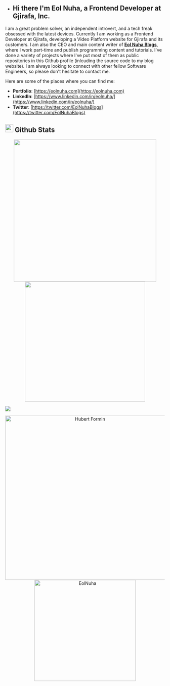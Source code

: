 - ## Hi there I'm Eol Nuha, a **Frontend Developer at Gjirafa, Inc.**

I am a great problem solver, an independent introvert, and a tech freak obsessed with the latest devices. Currently I am working as a Frontend Developer at Gjirafa, developing a Video Platform website for Gjirafa and its customers. I am also the CEO and main content writer of **[Eol Nuha Blogs](https://eolnuha.com/blog/)**, where I work part-time and publish programming content and tutorials. 
I've done a variety of projects where I've put most of them as public repositories in this Github profile (inlcuding the source code to my blog website).
I am always looking to connect with other fellow Software Engineers, so please don't hesitate to contact me.

Here are some of the places where you can find me:

- **Portfolio**: [https://eolnuha.com](https://eolnuha.com)
- **LinkedIn**: [https://www.linkedin.com/in/eolnuha/](https://www.linkedin.com/in/eolnuha/)
- **Twitter**: [https://twitter.com/EolNuhaBlogs](https://twitter.com/EolNuhaBlogs)

## <img src="https://media.giphy.com/media/iY8CRBdQXODJSCERIr/giphy.gif" width="25"> <b>Github Stats</b>


<p align="center">
<a href="https://github.com/EolNuha/">
  <img align="center" src="https://github-readme-stats.vercel.app/api?username=EolNuha&include_all_commits=true&count_private=true&show_icons=true&line_height=20&title_color=7A7ADB&icon_color=2234AE&text_color=D3D3D3&bg_color=0,000000,130F40" width="450"/>
</a>

<a href="https://github.com/EolNuha">
  <img align="center" src="https://github-readme-streak-stats.herokuapp.com/?user=EolNuha&theme=blueberry" width="380"/>
</a>
</p>

<img src="https://user-images.githubusercontent.com/73097560/115834477-dbab4500-a447-11eb-908a-139a6edaec5c.gif"></a>

<p align="center">
    <a href="https://github.com/EolNuha"><img src="https://github-profile-summary-cards.vercel.app/api/cards/profile-details?username=EolNuha&theme=tokyonight&hide_border=true" width="520" alt="Hubert Formin"/></a>
<a href="https://github.com/EolNuha"><img src="https://github-readme-stats.vercel.app/api/top-langs?username=EolNuha&show_icons=true&locale=en&layout=compact&theme=tokyonight" width="320" alt="EolNuha"/></a>
</p>
